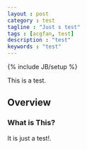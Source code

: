```yaml
---
layout : post
category : test
tagline : "Just s test"
tags : [acgfan, test]
description : "test"
keywords : "test"
---
```

{% include JB/setup %}

This is a test.

## Overview 

### What is This?

It is just a test!.

